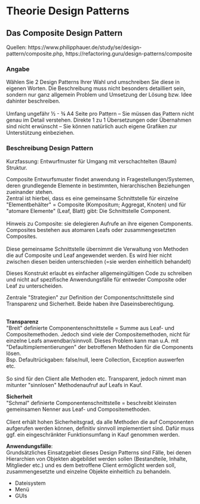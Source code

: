 # Theorie Design Patterns

## Das Composite Design Pattern

<p>Quellen: https://www.philipphauer.de/study/se/design-pattern/composite.php, https://refactoring.guru/design-patterns/composite </p>

### Angabe

<p>Wählen Sie 2 Design Patterns Ihrer Wahl und umschreiben Sie diese in eigenen Worten. Die Beschreibung muss nicht besonders detailliert sein, sondern nur ganz allgemein Problem und Umsetzung der Lösung bzw. Idee dahinter beschreiben. <br><br>
Umfang ungefähr ½ - ¾ A4 Seite pro Pattern – Sie müssen das Pattern nicht genau im Detail verstehen. Direkte 1 zu 1 Übersetzungen oder Übernahmen sind nicht erwünscht – Sie können natürlich auch eigene Grafiken zur Unterstützung einbeziehen.</p>

### Beschreibung Design Pattern


<p>Kurzfassung: Entwurfmuster für Umgang mit verschachtelten (Baum) Struktur.</p>


<p>Composite Entwurfsmuster findet anwendung in Fragestellungen/Systemen, deren grundlegende Elemente in bestimmten, hierarchischen Beziehungen zueinander stehen.<br>
Zentral ist hierbei, dass es eine gemeinsame Schnittstelle für einzelne "Elementbehälter" = Composite (Kompositum; Aggregat, Knoten) und für "atomare Elemente" (Leaf, Blatt) gibt: Die Schnittstelle Component. <br> <br>
  Hinweis zu Composite: sie delegieren Aufrufe an ihre eigenen Components. Composites bestehen aus atomaren Leafs oder zusammengesetzten Composites. <br> <br>
Diese gemeinsame Schnittstelle übernimmt die Verwaltung von Methoden die auf Composite und Leaf angewendet werden. Es wird hier nicht zwischen diesen beiden unterschieden (=sie werden einheitlich behandelt) </p>

<p>Dieses Konstrukt erlaubt es einfacher allgemeingültigen Code zu schreiben und nicht auf spezifische Anwendungsfälle für entweder Composite oder Leaf zu unterscheiden.</p>

<p>Zentrale "Strategien" zur Definition der Componentschnittstelle sind Transparenz und Sicherheit. Beide haben ihre Daseinsberechtigung. <br><br><p>

<p><b>Transparenz</b>
<br>
"Breit" definierte Componentenschnittstelle = Summe aus Leaf- und Compositemethoden. Jedoch sind viele der Compositemethoden, nicht für einzelne Leafs anwendbar/sinnvoll. Dieses Problem kann man u.A. mit "Defaultimplementierungen" der betroffenen Methoden für die Components lösen. <br>
Bsp. Defaultrückgaben: false/null, leere Collection, Exception auswerfen etc.<br>
<br> So sind für den Client alle Methoden etc. Transparent, jedoch nimmt man mitunter "sinnlosen" Methodenaufruf auf Leafs in Kauf.</p>

<p><b>Sicherheit</b>
<br>
"Schmal" definierte Componentenschnittstelle = beschreibt kleinsten gemeinsamen Nenner aus Leaf- und Compositemethoden. <br> <br>
Client erhält hohen Sicherheitsgrad, da alle Methoden die auf Componenten aufgerufen werden können, definitiv sinnvoll implementiert sind. Dafür muss ggf. ein eingeschränkter Funktionsumfang in Kauf genommen werden.
</p>

<p><b>Anwendungsfälle</b>: <br>
  Grundsätzliches Einsatzgebiet dieses Design Patterns sind Fälle, bei denen Hierarchien von Objekten abgebildet werden sollen (Bestandteile, Inhalte, Mitglieder etc.) und es dem betroffene Client ermöglicht werden soll, zusammengesetzte und einzelne Objekte einheitlich zu behandeln.</p>
  
<ul>
  <li>
    Dateisystem</li>
  <li> Menü </li>
  <li>GUIs</li>
</ul>


